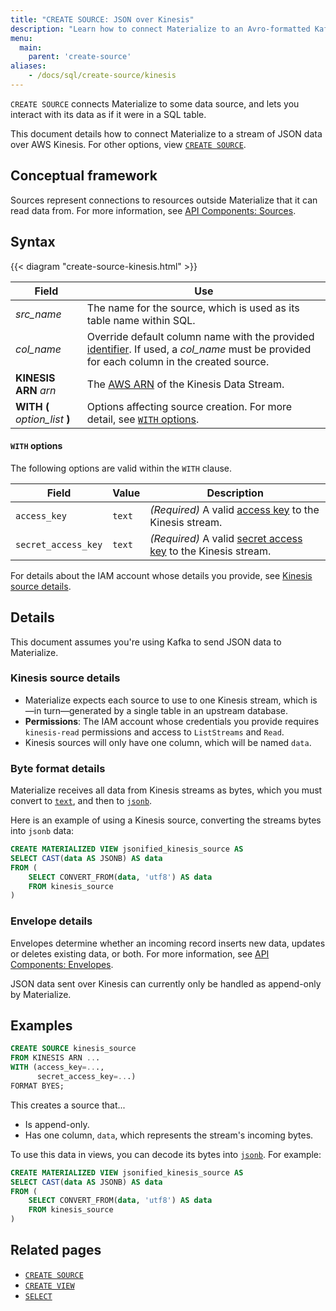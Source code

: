 ```yaml
---
title: "CREATE SOURCE: JSON over Kinesis"
description: "Learn how to connect Materialize to an Avro-formatted Kafka topic"
menu:
  main:
    parent: 'create-source'
aliases:
    - /docs/sql/create-source/kinesis
---
```


`CREATE SOURCE` connects Materialize to some data source, and lets you interact
with its data as if it were in a SQL table.

This document details how to connect Materialize to a stream of JSON data over
AWS Kinesis. For other options, view [`CREATE SOURCE`](../).

## Conceptual framework

Sources represent connections to resources outside Materialize that it can read
data from. For more information, see [API Components:
Sources](../../../overview/api-components#sources).

## Syntax

{{< diagram "create-source-kinesis.html" >}}

Field | Use
------|-----
_src&lowbar;name_ | The name for the source, which is used as its table name within SQL.
_col&lowbar;name_ | Override default column name with the provided [identifier](../../identifiers). If used, a _col&lowbar;name_ must be provided for each column in the created source.
**KINESIS ARN** _arn_ | The [AWS ARN](https://docs.aws.amazon.com/general/latest/gr/aws-arns-and-namespaces.html) of the Kinesis Data Stream.
**WITH (** _option&lowbar;list_ **)** | Options affecting source creation. For more detail, see [`WITH` options](#with-options).

#### `WITH` options

The following options are valid within the `WITH` clause.

Field | Value | Description
------|-------|------------
`access_key` | `text` | _(Required)_ A valid [access key](https://docs.aws.amazon.com/streams/latest/dev/controlling-access.html) to the Kinesis stream.
`secret_access_key` | `text` | _(Required)_ A valid [secret access key](https://docs.aws.amazon.com/streams/latest/dev/controlling-access.html) to the Kinesis stream.

For details about the IAM account whose details you provide, see [Kinesis source
details](#kinesis-source-details).

## Details

This document assumes you're using Kafka to send JSON data to Materialize.

### Kinesis source details

- Materialize expects each source to use to one Kinesis stream, which
  is&mdash;in turn&mdash;generated by a single table in an upstream database.
- **Permissions**: The IAM account whose credentials you provide requires
  `kinesis-read` permissions and access to `ListStreams` and `Read`.
- Kinesis sources will only have one column, which will be named `data`.

### Byte format details

Materialize receives all data from Kinesis streams as bytes, which you must
convert to [`text`](/docs/sql/types/text), and then to
[`jsonb`](/docs/sql/types/jsonb).

Here is an example of using a Kinesis source, converting the streams bytes into
`jsonb` data:

```sql
CREATE MATERIALIZED VIEW jsonified_kinesis_source AS
SELECT CAST(data AS JSONB) AS data
FROM (
    SELECT CONVERT_FROM(data, 'utf8') AS data
    FROM kinesis_source
)
```

### Envelope details

Envelopes determine whether an incoming record inserts new data, updates or
deletes existing data, or both. For more information, see [API Components:
Envelopes](../../../overview/api-components#envelopes).

JSON data sent over Kinesis can currently only be handled as append-only by
Materialize.

## Examples

```sql
CREATE SOURCE kinesis_source
FROM KINESIS ARN ...
WITH (access_key=...,
      secret_access_key=...)
FORMAT BYES;
```

This creates a source that...

- Is append-only.
- Has one column, `data`, which represents the stream's incoming bytes.

To use this data in views, you can decode its bytes into
[`jsonb`](/docs/sql/data-types/jsonb). For example:

```sql
CREATE MATERIALIZED VIEW jsonified_kinesis_source AS
SELECT CAST(data AS JSONB) AS data
FROM (
    SELECT CONVERT_FROM(data, 'utf8') AS data
    FROM kinesis_source
)
```

## Related pages

- [`CREATE SOURCE`](../)
- [`CREATE VIEW`](../../create-view)
- [`SELECT`](../../select)
